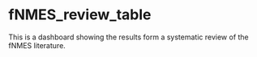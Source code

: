 # fNMES_review_table
This is a dashboard showing the results form a systematic review of the fNMES literature.
